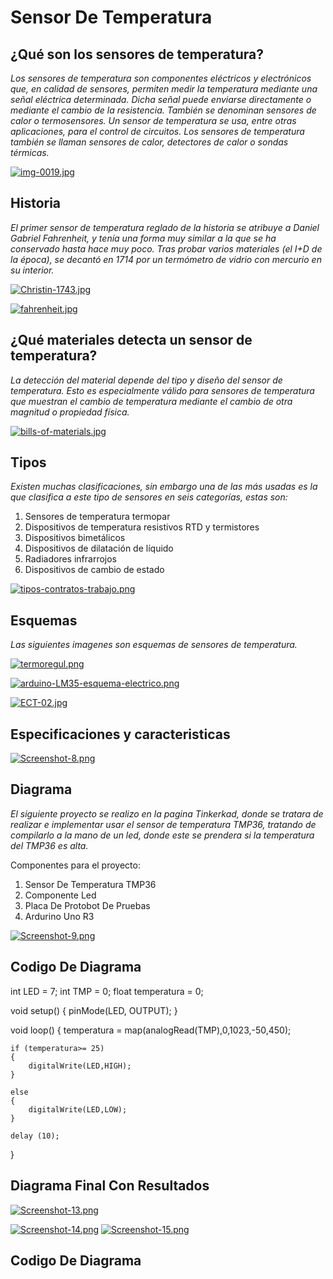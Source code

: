 #  Sensor De Temperatura 

## ¿Qué son los sensores de temperatura?

*Los sensores de temperatura son componentes eléctricos y electrónicos que, en calidad de sensores, permiten medir la temperatura mediante una señal eléctrica determinada. Dicha señal puede enviarse directamente o mediante el cambio de la resistencia. También se denominan sensores de calor o termosensores. Un sensor de temperatura se usa, entre otras aplicaciones, para el control de circuitos. Los sensores de temperatura también se llaman sensores de calor, detectores de calor o sondas térmicas.*

[![img-0019.jpg](https://i.postimg.cc/ZRMhpRqs/img-0019.jpg)](https://postimg.cc/hzTwqKTV)

## Historia

*El primer sensor de temperatura reglado de la historia se atribuye a Daniel Gabriel Fahrenheit, y tenía una forma muy similar a la que se ha conservado hasta hace muy poco. Tras probar varios materiales (el I+D de la época), se decantó en 1714 por un termómetro de vidrio con mercurio en su interior.*

[![Christin-1743.jpg](https://i.postimg.cc/Z5vtzZV6/Christin-1743.jpg)](https://postimg.cc/HrmPQGGL)

[![fahrenheit.jpg](https://i.postimg.cc/5NjD8bcD/fahrenheit.jpg)](https://postimg.cc/hfWCBFt0)

## ¿Qué materiales detecta un sensor de temperatura?

*La detección del material depende del tipo y diseño del sensor de temperatura. Esto es especialmente válido para sensores de temperatura que muestran el cambio de temperatura mediante el cambio de otra magnitud o propiedad física.*

[![bills-of-materials.jpg](https://i.postimg.cc/vm8Bv4QG/bills-of-materials.jpg)](https://postimg.cc/68StW52P)

## Tipos

*Existen muchas clasificaciones, sin embargo una de las más usadas es la que clasifica a este tipo de sensores en seis categorías, estas son:*

1. Sensores de temperatura termopar
2. Dispositivos de temperatura resistivos RTD y termistores
3. Dispositivos bimetálicos
4. Dispositivos de dilatación de líquido
5. Radiadores infrarrojos
6. Dispositivos de cambio de estado

[![tipos-contratos-trabajo.png](https://i.postimg.cc/g2JQqpff/tipos-contratos-trabajo.png)](https://postimg.cc/Cz3cS3MN)

## Esquemas

*Las siguientes imagenes son esquemas de sensores de temperatura.*

[![termoregul.png](https://i.postimg.cc/gchZj6j7/termoregul.png)](https://postimg.cc/Wt23fzMm)

[![arduino-LM35-esquema-electrico.png](https://i.postimg.cc/Cxr1mFdD/arduino-LM35-esquema-electrico.png)](https://postimg.cc/BjD4vfTQ)

[![ECT-02.jpg](https://i.postimg.cc/FK2KXDyH/ECT-02.jpg)](https://postimg.cc/gwHpvytC)

## Especificaciones y caracteristicas

[![Screenshot-8.png](https://i.postimg.cc/WpZ5VzvN/Screenshot-8.png)](https://postimg.cc/K4ZPrZjw)

## Diagrama

*El siguiente proyecto se realizo en la pagina Tinkerkad, donde se tratara de realizar e implementar usar el sensor de temperatura TMP36, tratando de compilarlo a la mano de un led, donde este se prendera si la temperatura del TMP36 es alta.*

Componentes para el proyecto:

1. Sensor De Temperatura TMP36
2. Componente Led
3. Placa De Protobot De Pruebas
4. Ardurino Uno R3

[![Screenshot-9.png](https://i.postimg.cc/3NgXMkzd/Screenshot-9.png)](https://postimg.cc/Wq1Fg1Nv)


## Codigo De Diagrama

int LED = 7;
int TMP = 0;
float temperatura = 0;

void setup()
{
 	pinMode(LED, OUTPUT); 
}

void loop()
{
	temperatura = map(analogRead(TMP),0,1023,-50,450);


	if (temperatura>= 25)
	{
  		digitalWrite(LED,HIGH);
	}

	else
	{
  		digitalWrite(LED,LOW);
	}
  
  	delay (10);
	
}

## Diagrama Final Con Resultados

[![Screenshot-13.png](https://i.postimg.cc/26qdGkYX/Screenshot-13.png)](https://postimg.cc/tZjVCHYh)

[![Screenshot-14.png](https://i.postimg.cc/WzGkYtHS/Screenshot-14.png)](https://postimg.cc/rRpsKyct)
[![Screenshot-15.png](https://i.postimg.cc/8zP6wpBB/Screenshot-15.png)](https://postimg.cc/2VMySftV)

## Codigo De Diagrama
